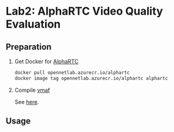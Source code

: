 # Lab2: AlphaRTC Video Quality Evaluation

## Preparation

1. Get Docker for [AlphaRTC](https://github.com/OpenNetLab/AlphaRTC)

    ```bash
    docker pull opennetlab.azurecr.io/alphartc
    docker image tag opennetlab.azurecr.io/alphartc alphartc
    ```

2. Compile [vmaf](https://github.com/Netflix/vmaf)

    See [here](https://github.com/Netflix/vmaf/blob/master/libvmaf/README.md).

## Usage